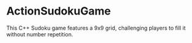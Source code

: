 # ActionSudokuGame
This C++ Sudoku game features a 9x9 grid, challenging players to fill it without number repetition. 
